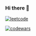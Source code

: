 ### Hi there 👋
[![leetcode](https://leetcode.card.workers.dev/revolmax?theme=dark&amp;font=source_code_pro&amp;extension=null)](https://www.leetcode.com/revolmax)

[![codewars](https://www.codewars.com/users/revolmax/badges/large)](https://www.codewars.com/users/revolmax)   

<!--
**revolmax/revolmax** is a ✨ _special_ ✨ repository because its `README.md` (this file) appears on your GitHub profile.

Here are some ideas to get you started:

- 🔭 I’m currently working on ...
- 🌱 I’m currently learning ...
- 👯 I’m looking to collaborate on ...
- 🤔 I’m looking for help with ...
- 💬 Ask me about ...
- 📫 How to reach me: ...
- 😄 Pronouns: ...
- ⚡ Fun fact: ...
-->
